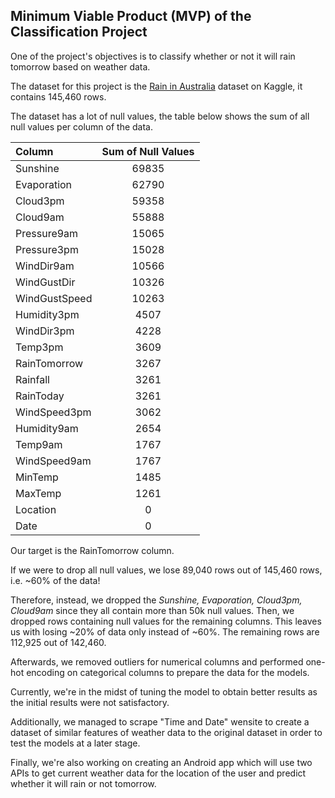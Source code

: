 ## Minimum Viable Product (MVP) of the Classification Project
One of the project's objectives is to classify whether or not it will rain tomorrow based on weather data.

The dataset for this project is the [Rain in Australia](https://www.kaggle.com/jsphyg/weather-dataset-rattle-package) dataset on Kaggle, it contains 145,460 rows.

The dataset has a lot of null values, the table below shows the sum of all null values per column of the data.

| Column | Sum of Null Values |
|:---|:---:|
| Sunshine         |69835|
| Evaporation      |62790|
| Cloud3pm         |59358|
| Cloud9am         |55888|
| Pressure9am      |15065|
| Pressure3pm      |15028|
| WindDir9am       |10566|
| WindGustDir      |10326|
| WindGustSpeed    |10263|
| Humidity3pm      | 4507|
| WindDir3pm       | 4228|
| Temp3pm          | 3609|
| RainTomorrow     | 3267|
| Rainfall         | 3261|
| RainToday         |3261|
| WindSpeed3pm     | 3062|
| Humidity9am     |  2654|
| Temp9am        |   1767|
| WindSpeed9am  |    1767|
| MinTemp      |     1485|
| MaxTemp     |      1261|
| Location  |           0|
| Date       |          0|

Our target is the RainTomorrow column.

If we were to drop all null values, we lose 89,040 rows out of 145,460 rows, i.e. ~60% of the data!

Therefore, instead, we dropped the _Sunshine, Evaporation, Cloud3pm, Cloud9am_ since they all contain more than 50k null values. Then, we dropped rows containing null values for the remaining columns. This leaves us with losing ~20% of data only instead of ~60%. The remaining rows are 112,925 out of 142,460.

Afterwards, we removed outliers for numerical columns and performed one-hot encoding on categorical columns to prepare the data for the models. 

Currently, we're in the midst of tuning the model to obtain better results as the initial results were not satisfactory.

Additionally, we managed to scrape "Time and Date" wensite to create a dataset of similar features of weather data to the original dataset in order to test the models at a later stage.

Finally, we're also working on creating an Android app which will use two APIs to get current weather data for the location of the user and predict whether it will rain or not tomorrow.
